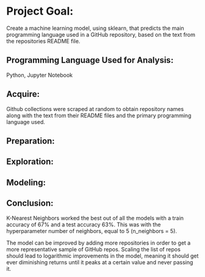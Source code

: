 # Project Goal: 
Create a machine learning model, using sklearn, that predicts the main programming language used in a GitHub repository, based on the text from the repositories README file.

## Programming Language Used for Analysis:  
Python, Jupyter Notebook

## Acquire:

Github collections were scraped at random to obtain repository names along with the text from their README files and the primary programming language used.  

## Preparation:



## Exploration:



## Modeling:



## Conclusion: 
K-Nearest Neighbors worked the best out of all the models with a train accuracy of 67% and a test accuracy 63%. This was with the hyperparameter number of neighbors, equal to 5 (n_neighbors = 5).

The model can be improved by adding more repositories in order to get a more representative sample of GitHub repos.  Scaling the list of repos should lead to logarithmic improvements in the model, meaning it should get ever diminishing returns until it peaks at a certain value and never passing it.